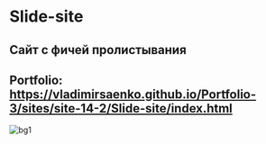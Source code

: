 # Slide-site

## Сайт с фичей пролистывания

## Portfolio: https://vladimirsaenko.github.io/Portfolio-3/sites/site-14-2/Slide-site/index.html

![bg1](https://user-images.githubusercontent.com/56477695/170066929-6d4f9760-8eaa-4190-9831-88d13d790bb2.jpg)
